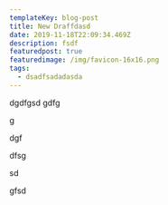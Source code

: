 ```yaml
---
templateKey: blog-post
title: New Draffdasd
date: 2019-11-18T22:09:34.469Z
description: fsdf
featuredpost: true
featuredimage: /img/favicon-16x16.png
tags:
  - dsadfsadadasda
---
```

dgdfgsd gdfg

g

dgf

dfsg

sd

gfsd
